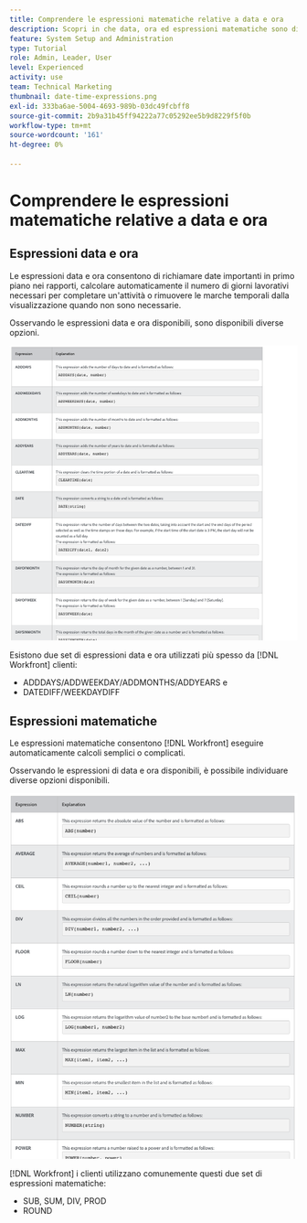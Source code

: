 ```yaml
---
title: Comprendere le espressioni matematiche relative a data e ora
description: Scopri in che data, ora ed espressioni matematiche sono disponibili e quali sono disponibili per la creazione di dati personalizzati in Adobe [!UICONTROL Workfront].
feature: System Setup and Administration
type: Tutorial
role: Admin, Leader, User
level: Experienced
activity: use
team: Technical Marketing
thumbnail: date-time-expressions.png
exl-id: 333ba6ae-5004-4693-989b-03dc49fcbff8
source-git-commit: 2b9a31b45ff94222a77c05292ee5b9d8229f5f0b
workflow-type: tm+mt
source-wordcount: '161'
ht-degree: 0%

---
```


# Comprendere le espressioni matematiche relative a data e ora

## Espressioni data e ora

Le espressioni data e ora consentono di richiamare date importanti in primo piano nei rapporti, calcolare automaticamente il numero di giorni lavorativi necessari per completare un&#39;attività o rimuovere le marche temporali dalla visualizzazione quando non sono necessarie.

Osservando le espressioni data e ora disponibili, sono disponibili diverse opzioni.

![Gestione risorse imposta un pager](assets/DTM01.png)

Esistono due set di espressioni data e ora utilizzati più spesso da [!DNL Workfront] clienti:

* ADDDAYS/ADDWEEKDAY/ADDMONTHS/ADDYEARS e
* DATEDIFF/WEEKDAYDIFF

## Espressioni matematiche

Le espressioni matematiche consentono [!DNL Workfront] eseguire automaticamente calcoli semplici o complicati.

Osservando le espressioni di data e ora disponibili, è possibile individuare diverse opzioni disponibili.

![Gestione risorse imposta un pager](assets/math01.png)

[!DNL Workfront] i clienti utilizzano comunemente questi due set di espressioni matematiche:

* SUB, SUM, DIV, PROD
* ROUND
